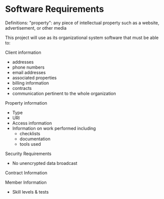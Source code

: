 # Software Requirements

Definitions:
"property": any piece of intellectual property such as a website, advertisement, or other media

This project will use as its organizational system software that must be able to:


Client information
- addresses
- phone numbers
- email addresses
- associated properties
- billing information
- contracts
- communication pertinent to the whole organization

Property information
- Type
- URI
- Access information
- Information on work performed including 
    - checklists
    - documentation
    - tools used


Security Requirements
- No unencrypted data broadcast

Contract Information

Member Information
- Skill levels & tests